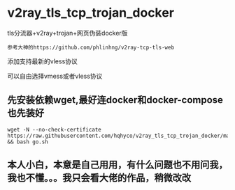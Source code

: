 # v2ray_tls_tcp_trojan_docker
 tls分流器+v2ray+trojan+网页伪装docker版

```
参考大神的https://github.com/phlinhng/v2ray-tcp-tls-web
```

添加支持最新的vless协议

可以自由选择vmess或者vless协议

## 先安装依赖wget,最好连docker和docker-compose也先装好

```
wget -N --no-check-certificate https://raw.githubusercontent.com/hqhyco/v2ray_tls_tcp_trojan_docker/master/go.sh && bash go.sh
```

## 本人小白，本意是自己用用，有什么问题也不用问我，我也不懂。。。我只会看大佬的作品，稍微改改